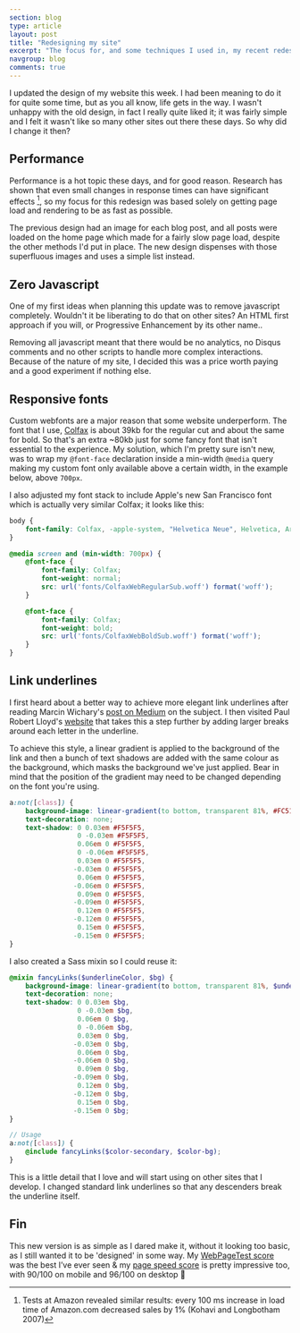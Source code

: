 ```yaml
---
section: blog
type: article
layout: post
title: "Redesigning my site"
excerpt: "The focus for, and some techniques I used in, my recent redesign"
navgroup: blog
comments: true
---
```

I updated the design of my website this week. I had been meaning to do it for quite some time, but as you all know, life gets in the way. I wasn't unhappy with the old design, in fact I really quite liked it; it was fairly simple and I felt it wasn't like so many other sites out there these days. So why did I change it then?

## Performance
Performance is a hot topic these days, and for good reason. Research has shown that even small changes in response times can have significant effects [^1], so my focus for this redesign was based solely on getting page load and rendering to be as fast as possible.

The previous design had an image for each blog post, and all posts were loaded on the home page which made for a fairly slow page load, despite the other methods I'd put in place. The new design dispenses with those superfluous images and uses a simple list instead.

## Zero Javascript
One of my first ideas when planning this update was to remove javascript completely. Wouldn't it be liberating to do that on other sites? An HTML first approach if you will, or Progressive Enhancement by its other name..

Removing all javascript meant that there would be no analytics, no Disqus comments and no other scripts to handle more complex interactions. Because of the nature of my site, I decided this was a price worth paying and a good experiment if nothing else.

## Responsive fonts
Custom webfonts are a major reason that some website underperform. The font that I use, [Colfax](https://processtypefoundry.com/fonts/colfax/) is about 39kb for the regular cut and about the same for bold. So that's an extra ~80kb just for some fancy font that isn't essential to the experience. My solution, which I'm pretty sure isn't new, was to wrap my `@font-face` declaration inside a min-width `@media` query making my custom font only available above a certain width, in the example below, above `700px`.

I also adjusted my font stack to include Apple's new San Francisco font which is actually very similar Colfax; it looks like this:

```css
body {
	font-family: Colfax, -apple-system, "Helvetica Neue", Helvetica, Arial, sans-serif;
}
```

```css
@media screen and (min-width: 700px) {
	@font-face {
		font-family: Colfax;
		font-weight: normal;
		src: url('fonts/ColfaxWebRegularSub.woff') format('woff');
	}

	@font-face {
		font-family: Colfax;
		font-weight: bold;
		src: url('fonts/ColfaxWebBoldSub.woff') format('woff');
	}
}
```

## Link underlines
I first heard about a better way to achieve more elegant link underlines after reading Marcin Wichary's [post on Medium](https://medium.com/designing-medium/crafting-link-underlines-on-medium-7c03a9274f9#.sigdjkj11) on the subject. I then visited Paul Robert Lloyd's [website](https://paulrobertlloyd.com/) that takes this a step further by adding larger breaks around each letter in the underline.

To achieve this style, a linear gradient is applied to the background of the link and then a bunch of text shadows are added with the same colour as the background, which masks the background we've just applied. Bear in mind that the position of the gradient may need to be changed depending on the font you're using.

```css
a:not([class]) {
	background-image: linear-gradient(to bottom, transparent 81%, #FC5185 81%, #FC5185 85.5%, transparent 85.5%);
	text-decoration: none;
	text-shadow: 0 0.03em #F5F5F5,
	             0 -0.03em #F5F5F5,
	             0.06em 0 #F5F5F5,
	             0 -0.06em #F5F5F5,
	             0.03em 0 #F5F5F5,
	            -0.03em 0 #F5F5F5,
	             0.06em 0 #F5F5F5,
	            -0.06em 0 #F5F5F5,
	             0.09em 0 #F5F5F5,
	            -0.09em 0 #F5F5F5,
	             0.12em 0 #F5F5F5,
	            -0.12em 0 #F5F5F5,
	             0.15em 0 #F5F5F5,
	            -0.15em 0 #F5F5F5;
}
```

I also created a Sass mixin so I could reuse it:

```scss
@mixin fancyLinks($underlineColor, $bg) {
	background-image: linear-gradient(to bottom, transparent 81%, $underlineColor 81%, $underlineColor 85.5%, transparent 85.5%);
	text-decoration: none;
	text-shadow: 0 0.03em $bg,
	             0 -0.03em $bg,
	             0.06em 0 $bg,
	             0 -0.06em $bg,
	             0.03em 0 $bg,
	            -0.03em 0 $bg,
	             0.06em 0 $bg,
	            -0.06em 0 $bg,
	             0.09em 0 $bg,
	            -0.09em 0 $bg,
	             0.12em 0 $bg,
	            -0.12em 0 $bg,
	             0.15em 0 $bg,
	            -0.15em 0 $bg;
}

// Usage
a:not([class]) {
	@include fancyLinks($color-secondary, $color-bg);
}
```

This is a little detail that I love and will start using on other sites that I develop. I changed standard link underlines so that any descenders break the underline itself.

## Fin
This new version is as simple as I dared make it, without it looking too basic, as I still wanted it to be 'designed' in some way. My [WebPageTest score](http://www.webpagetest.org/result/160420_GW_BC8/) was the best I’ve ever seen & my [page speed score](https://developers.google.com/speed/pagespeed/insights/?url=zander.wtf&tab=desktop) is pretty impressive too, with 90/100 on mobile and 96/100 on desktop 🎉

[^1]: Tests at Amazon revealed similar results: every 100 ms increase in load time of Amazon.com decreased sales by 1% (Kohavi and Longbotham 2007)
